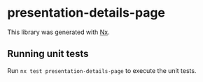 # presentation-details-page

This library was generated with [Nx](https://nx.dev).

## Running unit tests

Run `nx test presentation-details-page` to execute the unit tests.
